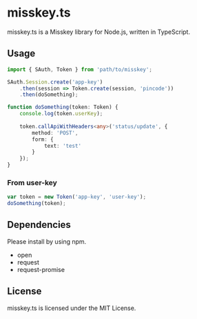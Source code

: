 misskey.ts
====

misskey.ts is a Misskey library for Node.js, written in TypeScript.

## Usage
```ts
import { SAuth, Token } from 'path/to/misskey';

SAuth.Session.create('app-key')
	.then(session => Token.create(session, 'pincode'))
	.then(doSomething);

function doSomething(token: Token) {
	console.log(token.userKey);
	
	token.callApiWithHeaders<any>('status/update', {
		method: 'POST',
		form: {
			text: 'test'
		}
	});
}
```

### From user-key
```ts
var token = new Token('app-key', 'user-key');
doSomething(token);
```

## Dependencies
Please install by using npm.

* open
* request
* request-promise

## License
misskey.ts is licensed under the MIT License.
